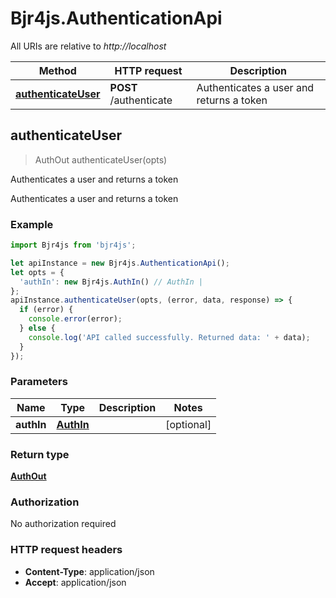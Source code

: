 # Bjr4js.AuthenticationApi

All URIs are relative to *http://localhost*

Method | HTTP request | Description
------------- | ------------- | -------------
[**authenticateUser**](AuthenticationApi.md#authenticateUser) | **POST** /authenticate | Authenticates a user and returns a token



## authenticateUser

> AuthOut authenticateUser(opts)

Authenticates a user and returns a token

Authenticates a user and returns a token

### Example

```javascript
import Bjr4js from 'bjr4js';

let apiInstance = new Bjr4js.AuthenticationApi();
let opts = {
  'authIn': new Bjr4js.AuthIn() // AuthIn | 
};
apiInstance.authenticateUser(opts, (error, data, response) => {
  if (error) {
    console.error(error);
  } else {
    console.log('API called successfully. Returned data: ' + data);
  }
});
```

### Parameters


Name | Type | Description  | Notes
------------- | ------------- | ------------- | -------------
 **authIn** | [**AuthIn**](AuthIn.md)|  | [optional] 

### Return type

[**AuthOut**](AuthOut.md)

### Authorization

No authorization required

### HTTP request headers

- **Content-Type**: application/json
- **Accept**: application/json

